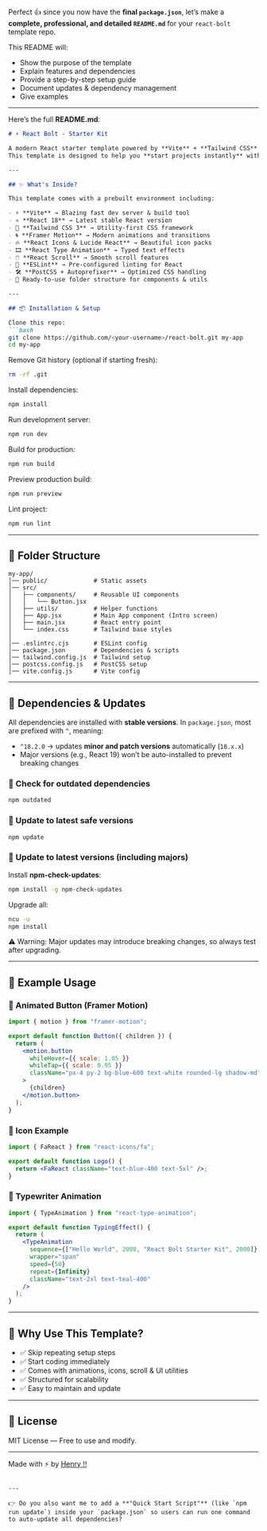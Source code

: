 Perfect 👍 since you now have the **final `package.json`**, let’s make a **complete, professional, and detailed `README.md`** for your `react-bolt` template repo.

This README will:

* Show the purpose of the template
* Explain features and dependencies
* Provide a step-by-step setup guide
* Document updates & dependency management
* Give examples

---

Here’s the full **README.md**:

````markdown
# ⚡ React Bolt - Starter Kit

A modern React starter template powered by **Vite** + **Tailwind CSS** with pre-configured libraries for animations, icons, and smooth development.  
This template is designed to help you **start projects instantly** without repeating setup every time.

---

## ✨ What's Inside?

This template comes with a prebuilt environment including:

- ⚡ **Vite** → Blazing fast dev server & build tool
- ⚛️ **React 18** → Latest stable React version
- 🎨 **Tailwind CSS 3** → Utility-first CSS framework
- 🌀 **Framer Motion** → Modern animations and transitions
- 🔥 **React Icons & Lucide React** → Beautiful icon packs
- 🎞️ **React Type Animation** → Typed text effects
- 🖱️ **React Scroll** → Smooth scroll features
- 📏 **ESLint** → Pre-configured linting for React
- 🛠️ **PostCSS + Autoprefixer** → Optimized CSS handling
- 📂 Ready-to-use folder structure for components & utils

---

## 📦 Installation & Setup

Clone this repo:
```bash
git clone https://github.com/<your-username>/react-bolt.git my-app
cd my-app
````

Remove Git history (optional if starting fresh):

```bash
rm -rf .git
```

Install dependencies:

```bash
npm install
```

Run development server:

```bash
npm run dev
```

Build for production:

```bash
npm run build
```

Preview production build:

```bash
npm run preview
```

Lint project:

```bash
npm run lint
```

---

## 📂 Folder Structure

```
my-app/
│── public/             # Static assets
│── src/
│   ├── components/     # Reusable UI components
│   │   └── Button.jsx
│   ├── utils/          # Helper functions
│   ├── App.jsx         # Main App component (Intro screen)
│   ├── main.jsx        # React entry point
│   └── index.css       # Tailwind base styles
│
│── .eslintrc.cjs       # ESLint config
│── package.json        # Dependencies & scripts
│── tailwind.config.js  # Tailwind setup
│── postcss.config.js   # PostCSS setup
│── vite.config.js      # Vite config
```

---

## 🔄 Dependencies & Updates

All dependencies are installed with **stable versions**.
In `package.json`, most are prefixed with `^`, meaning:

* `^18.2.0` → updates **minor and patch versions** automatically (`18.x.x`)
* Major versions (e.g., React 19) won’t be auto-installed to prevent breaking changes

### 📌 Check for outdated dependencies

```bash
npm outdated
```

### 📌 Update to latest safe versions

```bash
npm update
```

### 📌 Update to latest versions (including majors)

Install **npm-check-updates**:

```bash
npm install -g npm-check-updates
```

Upgrade all:

```bash
ncu -u
npm install
```

⚠️ Warning: Major updates may introduce breaking changes, so always test after upgrading.

---

## 🚀 Example Usage

### 🔹 Animated Button (Framer Motion)

```jsx
import { motion } from "framer-motion";

export default function Button({ children }) {
  return (
    <motion.button
      whileHover={{ scale: 1.05 }}
      whileTap={{ scale: 0.95 }}
      className="px-4 py-2 bg-blue-600 text-white rounded-lg shadow-md"
    >
      {children}
    </motion.button>
  );
}
```

### 🔹 Icon Example

```jsx
import { FaReact } from "react-icons/fa";

export default function Logo() {
  return <FaReact className="text-blue-400 text-5xl" />;
}
```

### 🔹 Typewriter Animation

```jsx
import { TypeAnimation } from "react-type-animation";

export default function TypingEffect() {
  return (
    <TypeAnimation
      sequence={["Hello World", 2000, "React Bolt Starter Kit", 2000]}
      wrapper="span"
      speed={50}
      repeat={Infinity}
      className="text-2xl text-teal-400"
    />
  );
}
```

---

## 🎯 Why Use This Template?

* ✅ Skip repeating setup steps
* ✅ Start coding immediately
* ✅ Comes with animations, icons, scroll & UI utilities
* ✅ Structured for scalability
* ✅ Easy to maintain and update

---

## 📜 License

MIT License — Free to use and modify.

---

Made with ⚡ by [Henry !!](https://github.com/henryzx27)

```

---

👉 Do you also want me to add a **"Quick Start Script"** (like `npm run update`) inside your `package.json` so users can run one command to auto-update all dependencies?
```

